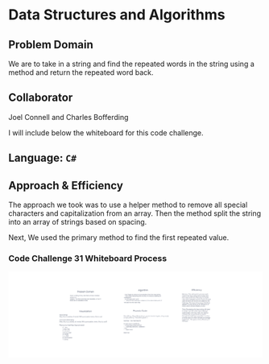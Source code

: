 # Data Structures and Algorithms

## Problem Domain

We are to take in a string and find the repeated words in the string using a method and return the repeated word back.


## Collaborator 

Joel Connell and Charles Bofferding

I will include below the whiteboard for this code challenge.

## Language: `C#`



## Approach & Efficiency
The approach we took was to use a helper method to remove all special characters and capitalization from an array. Then the method split the string into an array of strings based on spacing.

Next, We used the primary method to find the first repeated value.

### Code Challenge 31 Whiteboard Process

![Code Challenge 31](Code-Challenge-31.png)


